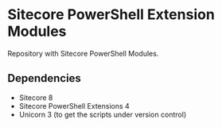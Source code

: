 # Sitecore PowerShell Extension Modules

Repository with Sitecore PowerShell Modules.

## Dependencies

- Sitecore 8
- Sitecore PowerShell Extensions 4
- Unicorn 3 (to get the scripts under version control)
